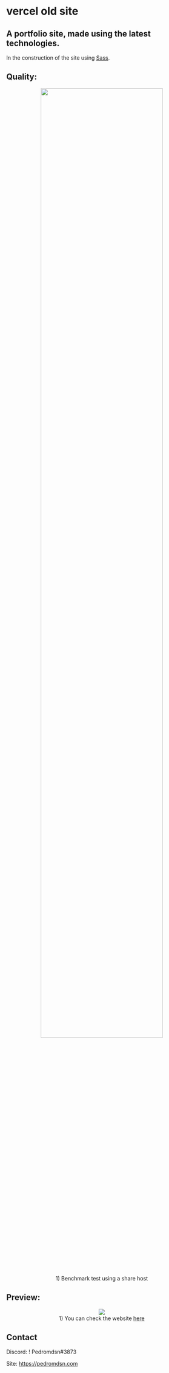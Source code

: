 # vercel old site

## A portfolio site, made using the latest technologies.

In the construction of the site using [Sass](https://sass-lang.com/).
## Quality:

<div align="center">
<img width="80%" src="https://media.discordapp.net/attachments/657744571395997719/936317005080977518/unknown.png?width=1308&height=663">
<br>
 1) Benchmark test using a share host
</div>

## Preview:

<div align="center">
<img src="https://media.discordapp.net/attachments/657744571395997719/936317005080977518/unknown.png?width=1308&height=663">
<br>
1) You can check the website <a href="https://pedromdsn.com">here</a>
</div>

## Contact

Discord: !   Pedromdsn#3873

Site: https://pedromdsn.com
